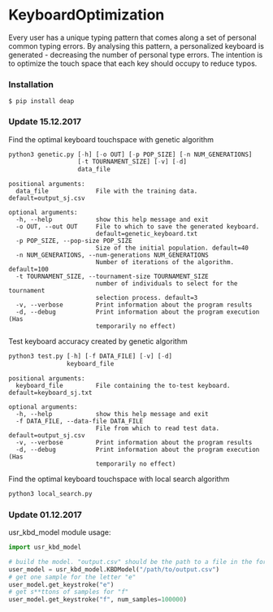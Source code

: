 # KeyboardOptimization

Every user has a unique typing pattern that comes along a set of personal common typing errors. By analysing this pattern, a personalized keyboard is generated - decreasing the number of personal type errors. The intention is to optimize the touch space that each key should occupy to reduce typos.

### Installation
```
$ pip install deap
```

### Update 15.12.2017

Find the optimal keyboard touchspace with genetic algorithm

```python
python3 genetic.py [-h] [-o OUT] [-p POP_SIZE] [-n NUM_GENERATIONS]
                   [-t TOURNAMENT_SIZE] [-v] [-d]
                   data_file
```
```
positional arguments:
  data_file             File with the training data. default=output_sj.csv

optional arguments:
  -h, --help            show this help message and exit
  -o OUT, --out OUT     File to which to save the generated keyboard.
                        default=genetic_keyboard.txt
  -p POP_SIZE, --pop-size POP_SIZE
                        Size of the initial population. default=40
  -n NUM_GENERATIONS, --num-generations NUM_GENERATIONS
                        Number of iterations of the algorithm. default=100
  -t TOURNAMENT_SIZE, --tournament-size TOURNAMENT_SIZE
                        number of individuals to select for the tournament
                        selection process. default=3
  -v, --verbose         Print information about the program results
  -d, --debug           Print information about the program execution (Has
                        temporarily no effect)
```


Test keyboard accuracy created by genetic algorithm
```python
python3 test.py [-h] [-f DATA_FILE] [-v] [-d]
                keyboard_file
```
```
positional arguments:
  keyboard_file         File containing the to-test keyboard. default=keyboard_sj.txt

optional arguments:
  -h, --help            show this help message and exit
  -f DATA_FILE, --data-file DATA_FILE
                        File from which to read test data. default=output_sj.csv
  -v, --verbose         Print information about the program results
  -d, --debug           Print information about the program execution (Has
                        temporarily no effect)
```



Find the optimal keyboard touchspace with local search algorithm

```python
python3 local_search.py
```




### Update 01.12.2017
usr_kbd_model module usage:

```python
import usr_kbd_model

# build the model. "output.csv" should be the path to a file in the format that kaz's server produces
user_model = usr_kbd_model.KBDModel("/path/to/output.csv")
# get one sample for the letter "e"
user_model.get_keystroke("e")
# get s**ttons of samples for "f"
user_model.get_keystroke("f", num_samples=100000)
```
